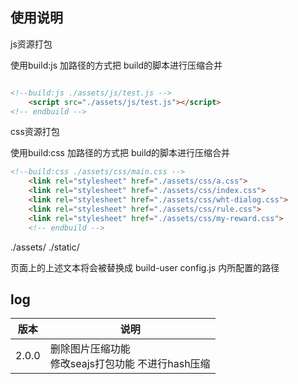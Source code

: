 
## 使用说明

js资源打包 

使用build:js 加路径的方式把 build的脚本进行压缩合并

``` html

<!--build:js ./assets/js/test.js -->
    <script src="./assets/js/test.js"></script>
<!-- endbuild -->
```

css资源打包

使用build:css 加路径的方式把 build的脚本进行压缩合并

``` html
<!--build:css ./assets/css/main.css -->
    <link rel="stylesheet" href="./assets/css/a.css">
    <link rel="stylesheet" href="./assets/css/index.css">
    <link rel="stylesheet" href="./assets/css/wht-dialog.css">
    <link rel="stylesheet" href="./assets/css/rule.css">
    <link rel="stylesheet" href="./assets/css/my-reward.css">
    <!-- endbuild -->
```

./assets/ ./static/

页面上的上述文本将会被替换成 build-user config.js 内所配置的路径

## log

|版本|说明|
|-|-|
|2.0.0|删除图片压缩功能<br>修改seajs打包功能 不进行hash压缩|